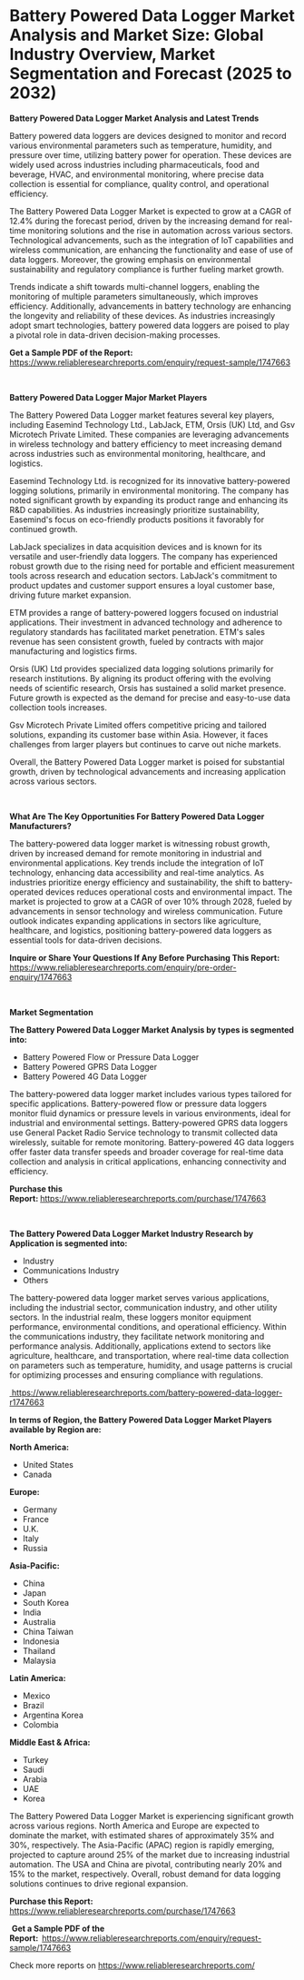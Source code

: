<p><h1>Battery Powered Data Logger Market Analysis and Market Size: Global Industry Overview, Market Segmentation and Forecast (2025 to 2032)</h1></p><p><strong>Battery Powered Data Logger Market Analysis and Latest Trends</strong></p>
<p><p>Battery powered data loggers are devices designed to monitor and record various environmental parameters such as temperature, humidity, and pressure over time, utilizing battery power for operation. These devices are widely used across industries including pharmaceuticals, food and beverage, HVAC, and environmental monitoring, where precise data collection is essential for compliance, quality control, and operational efficiency.</p><p>The Battery Powered Data Logger Market is expected to grow at a CAGR of 12.4% during the forecast period, driven by the increasing demand for real-time monitoring solutions and the rise in automation across various sectors. Technological advancements, such as the integration of IoT capabilities and wireless communication, are enhancing the functionality and ease of use of data loggers. Moreover, the growing emphasis on environmental sustainability and regulatory compliance is further fueling market growth.</p><p>Trends indicate a shift towards multi-channel loggers, enabling the monitoring of multiple parameters simultaneously, which improves efficiency. Additionally, advancements in battery technology are enhancing the longevity and reliability of these devices. As industries increasingly adopt smart technologies, battery powered data loggers are poised to play a pivotal role in data-driven decision-making processes.</p></p>
<p><strong>Get a Sample PDF of the Report:&nbsp;</strong> <a href="https://www.reliableresearchreports.com/enquiry/request-sample/1747663?utm_campaign=3020&utm_medium=2&utm_source=Github&utm_content=ia&utm_term=10042025&utm_id=battery-powered-data-logger">https://www.reliableresearchreports.com/enquiry/request-sample/1747663</a></p>
<p>&nbsp;</p>
<p><strong>Battery Powered Data Logger Major Market Players</strong></p>
<p><p>The Battery Powered Data Logger market features several key players, including Easemind Technology Ltd., LabJack, ETM, Orsis (UK) Ltd, and Gsv Microtech Private Limited. These companies are leveraging advancements in wireless technology and battery efficiency to meet increasing demand across industries such as environmental monitoring, healthcare, and logistics.</p><p>Easemind Technology Ltd. is recognized for its innovative battery-powered logging solutions, primarily in environmental monitoring. The company has noted significant growth by expanding its product range and enhancing its R&D capabilities. As industries increasingly prioritize sustainability, Easemind's focus on eco-friendly products positions it favorably for continued growth.</p><p>LabJack specializes in data acquisition devices and is known for its versatile and user-friendly data loggers. The company has experienced robust growth due to the rising need for portable and efficient measurement tools across research and education sectors. LabJack's commitment to product updates and customer support ensures a loyal customer base, driving future market expansion.</p><p>ETM provides a range of battery-powered loggers focused on industrial applications. Their investment in advanced technology and adherence to regulatory standards has facilitated market penetration. ETM's sales revenue has seen consistent growth, fueled by contracts with major manufacturing and logistics firms.</p><p>Orsis (UK) Ltd provides specialized data logging solutions primarily for research institutions. By aligning its product offering with the evolving needs of scientific research, Orsis has sustained a solid market presence. Future growth is expected as the demand for precise and easy-to-use data collection tools increases.</p><p>Gsv Microtech Private Limited offers competitive pricing and tailored solutions, expanding its customer base within Asia. However, it faces challenges from larger players but continues to carve out niche markets.</p><p>Overall, the Battery Powered Data Logger market is poised for substantial growth, driven by technological advancements and increasing application across various sectors.</p></p>
<p>&nbsp;</p>
<p><strong>What Are The Key Opportunities For Battery Powered Data Logger Manufacturers?</strong></p>
<p><p>The battery-powered data logger market is witnessing robust growth, driven by increased demand for remote monitoring in industrial and environmental applications. Key trends include the integration of IoT technology, enhancing data accessibility and real-time analytics. As industries prioritize energy efficiency and sustainability, the shift to battery-operated devices reduces operational costs and environmental impact. The market is projected to grow at a CAGR of over 10% through 2028, fueled by advancements in sensor technology and wireless communication. Future outlook indicates expanding applications in sectors like agriculture, healthcare, and logistics, positioning battery-powered data loggers as essential tools for data-driven decisions.</p></p>
<p><strong>Inquire or Share Your Questions If Any Before Purchasing This Report:</strong> <a href="https://www.reliableresearchreports.com/enquiry/pre-order-enquiry/1747663?utm_campaign=3020&utm_medium=2&utm_source=Github&utm_content=ia&utm_term=10042025&utm_id=battery-powered-data-logger">https://www.reliableresearchreports.com/enquiry/pre-order-enquiry/1747663</a></p>
<p>&nbsp;</p>
<p><strong>Market Segmentation</strong></p>
<p><strong>The Battery Powered Data Logger Market Analysis by types is segmented into:</strong></p>
<p><ul><li>Battery Powered Flow or Pressure Data Logger</li><li>Battery Powered GPRS Data Logger</li><li>Battery Powered 4G Data Logger</li></ul></p>
<p><p>The battery-powered data logger market includes various types tailored for specific applications. Battery-powered flow or pressure data loggers monitor fluid dynamics or pressure levels in various environments, ideal for industrial and environmental settings. Battery-powered GPRS data loggers use General Packet Radio Service technology to transmit collected data wirelessly, suitable for remote monitoring. Battery-powered 4G data loggers offer faster data transfer speeds and broader coverage for real-time data collection and analysis in critical applications, enhancing connectivity and efficiency.</p></p>
<p><strong>Purchase this Report:&nbsp;</strong><a href="https://www.reliableresearchreports.com/purchase/1747663?utm_campaign=3020&utm_medium=2&utm_source=Github&utm_content=ia&utm_term=10042025&utm_id=battery-powered-data-logger">https://www.reliableresearchreports.com/purchase/1747663</a></p>
<p>&nbsp;</p>
<p><strong>The Battery Powered Data Logger Market Industry Research by Application is segmented into:</strong></p>
<p><ul><li>Industry</li><li>Communications Industry</li><li>Others</li></ul></p>
<p><p>The battery-powered data logger market serves various applications, including the industrial sector, communication industry, and other utility sectors. In the industrial realm, these loggers monitor equipment performance, environmental conditions, and operational efficiency. Within the communications industry, they facilitate network monitoring and performance analysis. Additionally, applications extend to sectors like agriculture, healthcare, and transportation, where real-time data collection on parameters such as temperature, humidity, and usage patterns is crucial for optimizing processes and ensuring compliance with regulations.</p></p>
<p><a href="https://www.reliableresearchreports.com/battery-powered-data-logger-r1747663?utm_campaign=3020&utm_medium=2&utm_source=Github&utm_content=ia&utm_term=10042025&utm_id=battery-powered-data-logger">&nbsp;https://www.reliableresearchreports.com/battery-powered-data-logger-r1747663</a></p>
<p><strong>In terms of Region, the Battery Powered Data Logger Market Players available by Region are:</strong></p>
<p>
    <p> <strong> North America: </strong>
        <ul>
            <li>United States</li>
            <li>Canada</li>
        </ul>
        </p> 
    <p> <strong> Europe: </strong>
        <ul>
            <li>Germany</li>
            <li>France</li>
            <li>U.K.</li>
            <li>Italy</li>
            <li>Russia</li>
        </ul>
        </p> 
    <p> <strong> Asia-Pacific: </strong>
        <ul>
            <li>China</li>
            <li>Japan</li>
            <li>South Korea</li>
            <li>India</li>
            <li>Australia</li>
            <li>China Taiwan</li>
            <li>Indonesia</li>
            <li>Thailand</li>
            <li>Malaysia</li>
        </ul>
        </p> 
    <p> <strong> Latin America: </strong>
        <ul>
            <li>Mexico</li>
            <li>Brazil</li>
            <li>Argentina Korea</li>
            <li>Colombia</li>
        </ul>
        </p> 
    <p> <strong> Middle East & Africa: </strong>
        <ul>
            <li>Turkey</li>
            <li>Saudi</li>
            <li>Arabia</li>
            <li>UAE</li>
            <li>Korea</li>
        </ul>
    </p>
    </p>
<p><p>The Battery Powered Data Logger Market is experiencing significant growth across various regions. North America and Europe are expected to dominate the market, with estimated shares of approximately 35% and 30%, respectively. The Asia-Pacific (APAC) region is rapidly emerging, projected to capture around 25% of the market due to increasing industrial automation. The USA and China are pivotal, contributing nearly 20% and 15% to the market, respectively. Overall, robust demand for data logging solutions continues to drive regional expansion.</p></p>
<p><strong>Purchase this Report: </strong><a href="https://www.reliableresearchreports.com/purchase/1747663?utm_campaign=3020&utm_medium=2&utm_source=Github&utm_content=ia&utm_term=10042025&utm_id=battery-powered-data-logger">https://www.reliableresearchreports.com/purchase/1747663</a></p>
<p>&nbsp;<strong>Get a Sample PDF of the Report:&nbsp;&nbsp;</strong><a href="https://www.reliableresearchreports.com/enquiry/request-sample/1747663?utm_campaign=3020&utm_medium=2&utm_source=Github&utm_content=ia&utm_term=10042025&utm_id=battery-powered-data-logger">https://www.reliableresearchreports.com/enquiry/request-sample/1747663</a></p>
<p><strong></strong></p>
<p>Check more reports on <a href="https://www.reliableresearchreports.com/?utm_campaign=3020&utm_medium=2&utm_source=Github&utm_content=ia&utm_term=10042025&utm_id=battery-powered-data-logger">https://www.reliableresearchreports.com/</a></p>